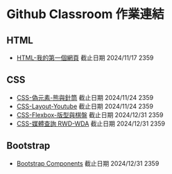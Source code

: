 # Github Classroom 作業連結

## HTML

- [HTML-我的第一個網頁](https://classroom.github.com/a/8JO2aYDz) 截止日期 2024/11/17 2359

## CSS

- [CSS-偽元素-熊與針筒](https://classroom.github.com/a/JqoUwJXx) 截止日期 2024/11/24 2359
- [CSS-Layout-Youtube](https://classroom.github.com/a/sh-Nfv-L) 截止日期 2024/11/24 2359
- [CSS-Flexbox-版型與棋盤](https://classroom.github.com/a/ZTgkOAVY) 截止日期 2024/12/31 2359
- [CSS-媒體查詢 RWD-WDA](https://classroom.github.com/a/rrM5AgGe) 截止日期 2024/12/31 2359

## Bootstrap

- [Bootstrap Components](https://classroom.github.com/a/Dz3ivleT) 截止日期 2024/12/31 2359